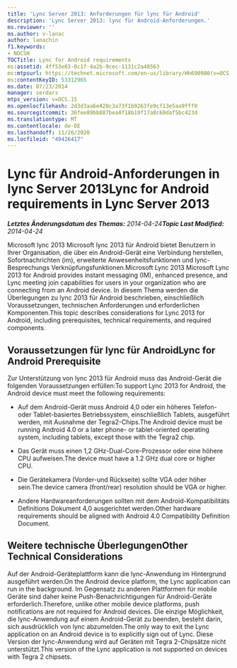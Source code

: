 ```yaml
---
title: 'Lync Server 2013: Anforderungen für lync für Android'
description: 'Lync Server 2013: lync für Android-Anforderungen.'
ms.reviewer: ''
ms.author: v-lanac
author: lanachin
f1.keywords:
- NOCSH
TOCTitle: Lync for Android requirements
ms:assetid: 4ff53e03-0c1f-4a2b-9cec-1131c2a48563
ms:mtpsurl: https://technet.microsoft.com/en-us/library/Hh690980(v=OCS.15)
ms:contentKeyID: 53312965
ms.date: 07/23/2014
manager: serdars
mtps_version: v=OCS.15
ms.openlocfilehash: 2d3d3aa6e428c3a73f1b9263fe9cf13e5aa9fff0
ms.sourcegitcommit: 36fee89bb887bea4f18b19f17a8c69daf5bc423d
ms.translationtype: MT
ms.contentlocale: de-DE
ms.lasthandoff: 11/26/2020
ms.locfileid: "49426417"
---
```

# <a name="lync-for-android-requirements-in-lync-server-2013"></a><span data-ttu-id="09260-103">Lync für Android-Anforderungen in lync Server 2013</span><span class="sxs-lookup"><span data-stu-id="09260-103">Lync for Android requirements in Lync Server 2013</span></span>

<div data-xmlns="http://www.w3.org/1999/xhtml">

<div class="topic" data-xmlns="http://www.w3.org/1999/xhtml" data-msxsl="urn:schemas-microsoft-com:xslt" data-cs="https://msdn.microsoft.com/">

<div data-asp="https://msdn2.microsoft.com/asp">



</div>

<div id="mainSection">

<div id="mainBody"><span data-ttu-id="09260-104">

<span> </span></span><span class="sxs-lookup"><span data-stu-id="09260-104">

<span> </span></span></span>

<span data-ttu-id="09260-105">_**Letztes Änderungsdatum des Themas:** 2014-04-24_</span><span class="sxs-lookup"><span data-stu-id="09260-105">_**Topic Last Modified:** 2014-04-24_</span></span>

<span data-ttu-id="09260-106">Microsoft lync 2013 Microsoft lync 2013 für Android bietet Benutzern in Ihrer Organisation, die über ein Android-Gerät eine Verbindung herstellen, Sofortnachrichten (im), erweiterte Anwesenheitsfunktionen und lync-Besprechungs Verknüpfungsfunktionen.</span><span class="sxs-lookup"><span data-stu-id="09260-106">Microsoft Lync 2013 Microsoft Lync 2013 for Android provides instant messaging (IM), enhanced presence, and Lync meeting join capabilities for users in your organization who are connecting from an Android device.</span></span> <span data-ttu-id="09260-107">In diesem Thema werden die Überlegungen zu lync 2013 für Android beschrieben, einschließlich Voraussetzungen, technischen Anforderungen und erforderlichen Komponenten.</span><span class="sxs-lookup"><span data-stu-id="09260-107">This topic describes considerations for Lync 2013 for Android, including prerequisites, technical requirements, and required components.</span></span>

<div>

## <a name="lync-for-android-prerequisite"></a><span data-ttu-id="09260-108">Voraussetzungen für lync für Android</span><span class="sxs-lookup"><span data-stu-id="09260-108">Lync for Android Prerequisite</span></span>

<span data-ttu-id="09260-109">Zur Unterstützung von lync 2013 für Android muss das Android-Gerät die folgenden Voraussetzungen erfüllen:</span><span class="sxs-lookup"><span data-stu-id="09260-109">To support Lync 2013 for Android, the Android device must meet the following requirements:</span></span>

  - <span data-ttu-id="09260-110">Auf dem Android-Gerät muss Android 4,0 oder ein höheres Telefon-oder Tablet-basiertes Betriebssystem, einschließlich Tablets, ausgeführt werden, mit Ausnahme der Tegra2-Chips.</span><span class="sxs-lookup"><span data-stu-id="09260-110">The Android device must be running Android 4.0 or a later phone- or tablet-oriented operating system, including tablets, except those with the Tegra2 chip.</span></span>

  - <span data-ttu-id="09260-111">Das Gerät muss einen 1,2 GHz-Dual-Core-Prozessor oder eine höhere CPU aufweisen.</span><span class="sxs-lookup"><span data-stu-id="09260-111">The device must have a 1.2 GHz dual core or higher CPU.</span></span>

  - <span data-ttu-id="09260-112">Die Gerätekamera (Vorder-und Rückseite) sollte VGA oder höher sein.</span><span class="sxs-lookup"><span data-stu-id="09260-112">The device camera (front/rear) resolution should be VGA or higher.</span></span>

  - <span data-ttu-id="09260-113">Andere Hardwareanforderungen sollten mit dem Android-Kompatibilitäts Definitions Dokument 4,0 ausgerichtet werden.</span><span class="sxs-lookup"><span data-stu-id="09260-113">Other hardware requirements should be aligned with Android 4.0 Compatibility Definition Document.</span></span>

</div>

<div>

## <a name="other-technical-considerations"></a><span data-ttu-id="09260-114">Weitere technische Überlegungen</span><span class="sxs-lookup"><span data-stu-id="09260-114">Other Technical Considerations</span></span>

<span data-ttu-id="09260-115">Auf der Android-Geräteplattform kann die lync-Anwendung im Hintergrund ausgeführt werden.</span><span class="sxs-lookup"><span data-stu-id="09260-115">On the Android device platform, the Lync application can run in the background.</span></span> <span data-ttu-id="09260-116">Im Gegensatz zu anderen Plattformen für mobile Geräte sind daher keine Push-Benachrichtigungen für Android-Geräte erforderlich.</span><span class="sxs-lookup"><span data-stu-id="09260-116">Therefore, unlike other mobile device platforms, push notifications are not required for Android devices.</span></span> <span data-ttu-id="09260-117">Die einzige Möglichkeit, die lync-Anwendung auf einem Android-Gerät zu beenden, besteht darin, sich ausdrücklich von lync abzumelden.</span><span class="sxs-lookup"><span data-stu-id="09260-117">The only way to exit the Lync application on an Android device is to explicitly sign out of Lync.</span></span> <span data-ttu-id="09260-118">Diese Version der lync-Anwendung wird auf Geräten mit Tegra 2-Chipsätze nicht unterstützt.</span><span class="sxs-lookup"><span data-stu-id="09260-118">This version of the Lync application is not supported on devices with Tegra 2 chipsets.</span></span>

<span data-ttu-id="09260-119"></div>

</div>

<span> </span>

</div>

</div>

</span><span class="sxs-lookup"><span data-stu-id="09260-119"></div>

</div>

<span> </span>

</div>

</div>

</span></span></div>

